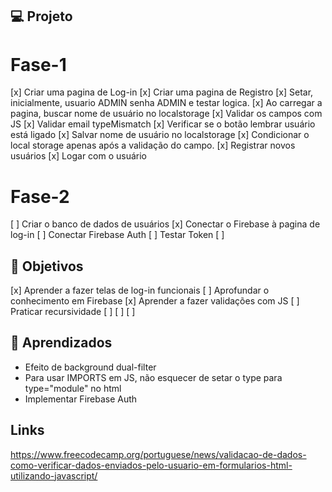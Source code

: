 ## 💻 Projeto

# Fase-1
[x] Criar uma pagina de Log-in
[x] Criar uma pagina de Registro
[x] Setar, inicialmente, usuario ADMIN senha ADMIN e testar logica.
[x] Ao carregar a pagina, buscar nome de usuário no localstorage
[x] Validar os campos com JS
[x] Validar email typeMismatch
[x] Verificar se o botão lembrar usuário está ligado
    [x] Salvar nome de usuário no localstorage
    [x] Condicionar o local storage apenas após a validação do campo.
[x] Registrar novos usuários
[x] Logar com o usuário

# Fase-2
[ ] Criar o banco de dados de usuários
[x] Conectar o Firebase à pagina de log-in
[ ] Conectar Firebase Auth
[ ] Testar Token
[ ] 

## 📝 Objetivos
[x] Aprender a fazer telas de log-in funcionais
[ ] Aprofundar o conhecimento em Firebase
[x] Aprender a fazer validações com JS
[ ] Praticar recursividade
[ ] 
[ ] 
[ ] 

## 🚀 Aprendizados
 - Efeito de background dual-filter
 - Para usar IMPORTS em JS, não esquecer de setar o type para type="module" no html
 - Implementar Firebase Auth



## Links
 https://www.freecodecamp.org/portuguese/news/validacao-de-dados-como-verificar-dados-enviados-pelo-usuario-em-formularios-html-utilizando-javascript/

